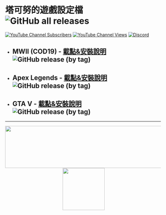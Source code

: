 # 塔可努的遊戲設定檔 ![GitHub all releases](https://img.shields.io/github/downloads/TN-TechNoob/game-settings/total?style=for-the-badge&label=%E6%89%80%E6%9C%89%E8%A8%AD%E5%AE%9A%E6%AA%94%E7%B8%BD%E4%B8%8B%E8%BC%89%E6%95%B8)

[![YouTube Channel Subscribers](https://img.shields.io/youtube/channel/subscribers/UC3YATLWhij22kBTsuOuwKGw?label=%E8%A8%82%E9%96%B1%E6%95%B8)](https://youtube.com/@TN_TechNoob)
[![YouTube Channel Views](https://img.shields.io/youtube/channel/views/UC3YATLWhij22kBTsuOuwKGw?label=%E7%B8%BD%E8%A7%80%E7%9C%8B%E6%95%B8)](https://youtube.com/@TN_TechNoob)
[![Discord](https://img.shields.io/discord/607123183249653770?label=Discord&logo=discord&style=flat-square)](https://discord.gg/Yj9WH3P8RN)

- ## MWII (COD19) - [載點&安裝說明](https://github.com/TN-TechNoob/game-settings/releases/tag/MWII) ![GitHub release (by tag)](https://img.shields.io/github/downloads/TN-TechNoob/game-settings/MWII/total?style=flat-square&label=%E4%B8%8B%E8%BC%89%E6%95%B8)

- ## Apex Legends - [載點&安裝說明](https://github.com/TN-TechNoob/game-settings/releases/tag/Apex) ![GitHub release (by tag)](https://img.shields.io/github/downloads/TN-TechNoob/game-settings/Apex/total?style=flat-square&label=%E4%B8%8B%E8%BC%89%E6%95%B8)

- ## GTA V - [載點&安裝說明](https://github.com/TN-TechNoob/game-settings/releases/tag/GTA_V) ![GitHub release (by tag)](https://img.shields.io/github/downloads/TN-TechNoob/game-settings/GTA_V/total?style=flat-square&label=%E4%B8%8B%E8%BC%89%E6%95%B8)

------
<p style="text-align: center;"><a href="https://p.ecpay.com.tw/5F5F547" target="_blank" rel="noopener noreferrer"><img src="https://i.imgur.com/EEMyDh7.png" alt="" width="522" height="136" /></a>&nbsp;<a href="https://p.ecpay.com.tw/5F5F547" target="_blank" rel="noopener noreferrer"><img src="https://payment.ecpay.com.tw/Upload/QRCode/202302/QRCode_9975c0a0-4c04-47bb-bfd0-e404ec5a7717.png" width="136" height="136" /></a></p>
<div id="gtx-trans" style="position: absolute; left: 784px; top: 2334.45px;">&nbsp;</div>
